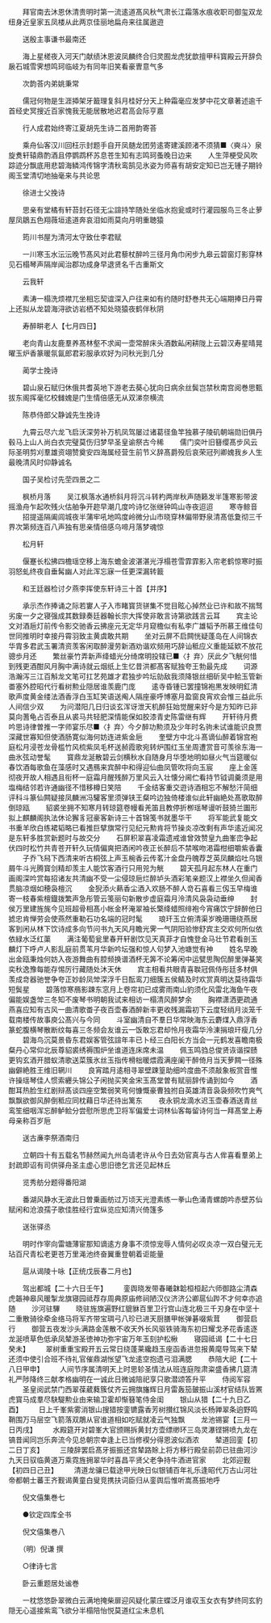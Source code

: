 <!-- { "loadSidebar": true } -->
　　拜官南去沐恩休清贵明时第一流逺道髙风秋气肃长江霜落水痕收职司御玺双龙纽身近皇家五凤楼从此两京佳丽地扁舟来往属遨逰

　　送殷主事谦书最南还

　　海上星槎夜入河天门献绩沐恩波凤麟终合归灵囿龙虎犹歆擅甲科寳殿云开辞负扆石城雪霁想鸣珂临岐为有同年旧笑看豪曺意气多

　　次韵荅内弟姚秉常

　　儒冠何物是生涯揷架牙籖理复斜月桂好分天上种霜毫应发梦中花文章著述逾千首经史冥搜近百家愧我无能居散地迟君高会际亨嘉

　　行人成君始终寄江夏胡先生诗二首用韵寄荅

　　乘舟仙客汉川回枉示封题手自开凤髄龙团劳逺寄建溪顾渚不须猜■〈奭斗〉泉旋煑轩辕鼎酌酒且停鹦鹉杯苏息苍生知有志鸣珂蚤晚日边来
　　人生萍梗受风吹踪迹分飘底用悲碧海鳞鸿传锦字清秋鸾鹄见氷姿为师喜有胡安定知已岂无锺子期铃阁玉堂清切地抽毫来与共论思

　　徐进士父挽诗

　　思亲有堂橘有轩苔封石径无尘諠持竿随处坐临水抱瓮或时行灌园服鸟三冬止萝屋凤鶵五色翔薇垣逺道奔哀泪如雨莫向月明重聴猿

　　筠川书屋为清河太守致仕李君赋

　　一川寒玉水沄沄晚节髙风对此君藜杖醉吟三径月角巾闲步九皋云碧窗灯影穿林见石榻琴声隔岸闻治郡功成身早退贤名千古重斯文

　　云我轩

　　素涛一榻洗烦襟兀坐相忘契谊深入户往来如有约随时舒巻共无心端期捧日丹霄上还拟从龙碧海浔欲访岩栖不知处晓猿夜鹤伴秋阴

　　寿醉畊老人【七月四日】

　　老向青山友鹿羣养髙林壑不求闻一壶常醉床头酒数畆闲耕陇上云碧汉寿星晴晃曜玉炉香篆暖氛氤郎君彩服承欢好为问秋光到几分

　　蔺学士挽诗

　　碧山泉石赋归休俄共耆英地下游老去葵心犹向日病余丝鬓岂禁秋南宫阅巻思甄拔东阁挥毫忆校雠媿是门生情倍感无从双涕奈横流

　　陈恭侍郎父静诚先生挽诗

　　九霄云尽六龙飞启沃深劳补万机凤驾屡过诸葛径鱼竿独慕子陵矶朝端勋旧俱丹毂马上山人尚白衣完璧莫伤归梦早圣皇谕祭古今稀
　　儒门奕叶旧簮缨髙步风云际圣明剪刈羣雄资翊赞奠安四海属经营生前节义辞髙爵殁后哀荣冠列卿媿我乡人生最晚清风时仰静诚名

　　国子吴检讨先茔四景之二

　　枫桥月落
　　吴江枫落水通桥斜月将沉斗转杓两岸秋声随籁发半篷寒影带波摇渔舟乍起吹残火估舶争开趂早潮几度吟诗忆张继钟鸣山寺夜迢迢
　　寒寺鲸音
　　招提遥隔阖闾城夜半蒲牢吼地鸣度岭微分山市晓穿林偏带野泉清髙低夐彻三千界次第频连百八声独有思亲情倍感乌啼月落梦魂惊

　　松月轩

　　偃蹇长松拂四檐瑶空移上海东蟾金波湛湛光浮榻苍雪霏霏影入帘老鹤惊寒时振羽怒虬终夜自垂髯幽人对此浑忘寐一任更深漏转籖

　　和王廷器检讨夕燕李挥使东轩诗三十首【并序】

　　承示杰作捧诵之际若寠人子入市睹寳货骈集不觉目眩心掉然业已许和故不揣驽劣废一夕之寝强成其数録奏廷器翰长宗大挥使非敢言诗第欲践言云耳
　　宾主论文对酒巵灯前传令影交驰香云拂座元无定华月窥檐似有私李广雄韬予所慕王维佳句世同推明时幸接丹霄羽致主黄虞敢共期
　　坐对云屏不启闗恍疑蓬岛在人间锦衣华胄多君武玉署清资羡客闲取醉漫劳新酒劝谐欢频用巧辞讪秪应义重能延欵不放花骢歩月还
　　繁丝豪竹弄新声绛蜡光分绮席明投辖已■〈扌弃〉厌此夕飞觥何惜到残更酒酣风月胸中满诗就云烟纸上生忆昔洪都髙客赋独夸王勃最先成
　　词源浩瀚泻三江百斛龙文笔可扛艺苑雄才君独步吟坛勍敌我须降银丝细斫吴中鲙玉管新畨塞外腔昭代行看树勲业隠居谁羡鹿门庞
　　逺寺昏锺已罢撞锦袍黒发映明釭清歌声度黄金缕法酒香浮白玉缸笑语送阄人隔座豪呼博塞月盈窗良宵欢会惟三益此乐人间信少双
　　为问潜阳几日归谈玄浑讶泄天机醉狂始觉醒来好今是方知昨已非莫向蓍龟占否泰且从裘马共轻肥深情能保如胶漆青史陈雷继有辉
　　开轩待月费吟思诗律曽推一字师宴乐尽■〈扌弃〉今夕醉功勲须及少年时名驹未试谁能识良贾深藏世寡知但使酒肠寛似海何妨连进紫金巵
　　奎壁方中北斗髙谪仙醉着锦宫袍庭松月浸苍龙骨槛竹风梳紫凤毛杯送赪霞歌宛转炉围红玉坐周遭赏音可羡徐东海一曲氷弦动誉髦
　　寳鼎龙涎散碧云剑横秋水自随身月华堕地明如昼火气当筵暖似春饮酒每歌鱼在藻感时又遇鴈来宾醉中和得迎仙曲凤管吹将向玉宸
　　座上金莲彻夜开故人相遇且衔杯一庭霜月醒残醉万里风云入壮懐分阃伫看持节钺调羹须是用塩梅结邻若许通幽径不惜移樽日笑陪
　　千金结客重交逰诗酒相忘不解愁汗简细评科斗篆仙闗疑接凤麟洲冯驩客里须弹铗王粲吟边独倚楼谁似此轩幽絶处髙歌取醉倒琼瓯
　　貂裘坐拥不知寒月转琼筵卷幔看羌笛且教停折栁瑶琴谩听鼓猗兰圗形拟上麒麟阁执法休论獬豸冠豪客新诗三十首锦笺书就墨华干
　　将军能武复能文书重羊欣白练裙韬略已看推巨擘旗常行见纪元勲肯将节操炎凉改剩有声华逺近闻况是东轩多胜赏新题时与故交分
　　石屏积翠喜凌霜遗戒谁曾效赞皇九曲峯峦争起伏四时松竹共青苍开轩久玩情偏爽把酒闲吟夜正长醉后不禁喉吻渇霜柑细嚼紫香囊
　　子乔飞舄下西清来听古桐弦上声玉椀香云传茗汁金盘丹魄荐芝英凤麟焰吐乌银屑牛斗光腾寳剑精却羡主人能饮客酒行只用兕为觥
　　碧天孤月起东林人在重门画阁深吟赏每招诸友共清幽不受一尘侵琼巵烂醉垆头酒彩笔亲题汉上襟坐久但闻香贯脑凉烟如穂袅檀沉
　　金猊添火爇香尘酒入欢肠不醉人竒石喜看三仭玉早梅谁寄一枝春紫檀鐡拨繁声急彤管云笺丽句新散步虚庭霜月泠清风袅袅动垂绅
　　封侯万里建旌旄今见班超骨相髙小帐金杯淹翠袖长檠绛蜡照绯袍今宵痛饮宁辞醉他日摅忠肯惮劳会使燕然重勒石功名端的冠时髦
　　琅玕玉立俯清渠岁晚珊珊绕燕居客到闲从林下饮诗成多向节问书九天风月瞻光霁一气阴阳验惨舒宾主交欢何所似依依緑水泛红蕖
　　满注葡萄瓮里春开轩剧饮见天真菲才自愧登金马壮节君看剖玉麟灯下呼卢人影乱庭前贯苇月华新吟坛强和惊人句梦入池塘觉有神
　　姓名早晚出金瓯秉烛何妨入夜游舞曲有腔频换谱酒杯无筭不论筹闲中运甓思陶侃醉里弹棊笑奕秋逸豫每能存惕厉行藏随处沐天休
　　宾主相看共眼青喜聫冠佩侍彤廷多材俱羡成竒器驰誉争夸正妙龄凤斚深浮千日酝鸾刀细簇五侯鲭及时欢赏真明达莫待霜华短鬓星
　　碧落惊寒鴈影踈东窓月上卷帘初已成雾雨南山豹须化风雷北海鱼午夜偏能娱盏斚三冬知不废琴书明朝我试来相访一榻清风醉梦余
　　胸襟潇洒更疏通燕喜应知有古风一曲清歌畨子夜百壶春酒醉新丰更收残漏霜初下云度轻绡月淡笼千载南楼传故事庾公髙兴与今同
　　斗室幽清自不羣日华常映海东云麝煤入鼎浮香篆蛇腹横琴散断纹每喜三冬频会友谁云一饭敢忘君却怜月夜霜华泠涷捐琅玕瘦几分
　　碧海鸟沉莫景昏东君娱客管弦諠年丰已卜经三白阳长方当会一元鹤发喜瞻南极粲丹心常仰北辰尊貂裘绣褥围炉坐谁道连床席未温
　　佩玉鸣驺总俊贤诙谐探赜更钩玄酒开腊蚁清歌送菜簇氷丝玉指传榾柮暖煨霞满座阑干醉倚月当天萝闗一径殊幽僻絶胜王维旧辋川
　　良宵踏月逺相寻翠壁踈篁助细吟度曲不须敲象板赏音惟许操瑶琴佳人惯索纒头锦公子闲抛买笑金宋玉髙堂曽有赋丽辞传诵到如今
　　酒酣耳热脸生红剧辩髙谈四座空繁弱笑弯何慷慨豪曹独拊自英雄清音袅袅频吹竹爽气飘飘欲御风醉倒秪应同枕藉日华还待出篱东
　　夜永铜龙滴水迟玉壶春酒送青丝鸾笙细咽浑忘醉鲈鲙分尝慰所思虎卫将军偏爱士词林仙客每留诗何当一拜髙堂上寿母亲称百岁巵

　　送古亷李祭酒南归

　　立朝四十有五载名节赫然闻九州岛请老许从今日去効官真与古人侔喜看羣弟上封疏即诏有司供驿舟圣主虚心思旧徳乞言还见起林丘

　　览秀舫分题得番阳湖

　　番湖风静水无波此日曽乗画舫过万顷天光澄素练一拳山色涌青螺朗吟赤壁苏仙赋闲和沧浪孺子歌佳胜经行宜纵览应知清兴倚篷多

　　送张驿丞

　　明时作宰向雷塘薄宦那知谪逺方身事不须惊宠辱人情何必叹炎凉一双白璧元无玷百尺青松老更苍万里渑池终奋翼重登朝着讵能量

　　扈从谒陵十咏【正统戊辰春二月也】

　　驾出都城【二十六日壬午】
　　銮舆晓发带春曦韎韐桓桓起六师御路尘清森虎韔神皋风暖掣龙旗寝园祗荐存周典原庙修祠陋汉仪济济公卿扈仙跸不才何幸亦追随
　　沙河驻驆
　　晓驻旌旗遍野红貔貅百里卫行宫山连北极三千刃身在中坚十二重散骑徐牵金络马将军齐带宝琱弓八珍已进天厨膳甲帐弹碁啜紫茸
　　御营启行
　　御营五夜发沙头满路金莲散不收天外长风驱铁骑海东初日耀戈矛花香逺逐龙涎喷草色低承凤辇游圣徳神功弥宇宙万年玉刻护松楸
　　寝园祗谒【二十七日癸未】
　　翠树重重宝殿开五云常日绕蓬莱纔趋玉座函香进忽报黄麾导驾来下辇还须中使引合班不待礼官催鼎湖怅望飞龙逺空抱遗弓泪满腮
　　恭陪大祀【二十八日甲申】
　　人间节序属清明天上时思轸圣情法从班连庭陛肃粢盛香拂几筵清礼严陟降终三献孝格幽明在一诚此日微诚陪祀享只歌潜颂答升平
　　侍阅军容
　　圣皇阅武禁门西翠葆葳蕤簇仗齐云拥旗旛辉日月雷轰笳皷振山溪材官结队皆罴虎寳马成羣尽駃騠勲业由来输卫霍却惭簮笔侍金闺
　　银山从猎【二十九日乙酉】
　　日上千峯紫雾消银山搜猎按銮镳露香芳树攅红锦风淡长杨亸翠条逈野鸣鞘围万马层空飞箭落双鵰从官谁道相如吃赋就凌云气独飘
　　龙池锡宴【三月一日丙戌】
　　水殿筵开对碧峯大官颁赐拆黄封方壶缥缈环三岛灵瀑铿锵喷九龙在镐昔闻同岂乐奔流今见总朝宗幸逢上已当修褉分得恩波似酒浓
　　辇道回銮【初二日丁亥】
　　三陵辞罢启髙牙振振还宫辇路賖上将方移行殿垒前茆已驻曲河沙九天日驭临黄道万乘霓旌拥翠华时喜昌平贤父老争持牛酒进官家
　　北郊迎觐【初四日己丑】
　　清道龙骧已载途甲光映日似银铺百年礼乐逢昭代万古山河壮帝都朝士蕃王齐觐谒黄童白叟竞携扶词臣归从銮舆后惟听嵩髙振地呼

　　倪文僖集巻七

　　●钦定四库全书

　　倪文僖集巻八

　　（明）倪谦 撰

　　○律诗七言

　　卧云重题居处谧巻

　　一枕悠悠卧翠微白云满地掩柴扉迎风疑化蒙庄蝶泛月谁収玉女衣有梦终同玄豹隠无心遥接紫鸾飞欲分半榻陪怡悦莫道红尘未息机
